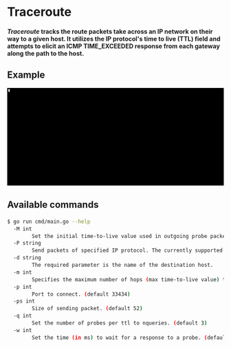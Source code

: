 # Traceroute

#### *Traceroute* tracks the route packets take across an IP network on their way to a given host. It utilizes the IP protocol's time to live (TTL) field and attempts to elicit an **ICMP TIME_EXCEEDED** response from each gateway along the path to the host.

## Example

![Example](assets/example.gif)

## Available commands
```bash
$ go run cmd/main.go --help
  -M int
    	Set the initial time-to-live value used in outgoing probe packets. (default 1)
  -P string
    	Send packets of specified IP protocol. The currently supported protocols are: UDP (by default) and ICMP. (default "UDP")
  -d string
    	The required parameter is the name of the destination host.
  -m int
    	Specifies the maximum number of hops (max time-to-live value) traceroute will probe. (default 30)
  -p int
    	Port to connect. (default 33434)
  -ps int
    	Size of sending packet. (default 52)
  -q int
    	Set the number of probes per ttl to nqueries. (default 3)
  -w int
    	Set the time (in ms) to wait for a response to a probe. (default 50)
```